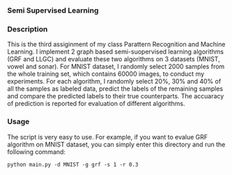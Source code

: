 ### Semi Supervised Learning

### Description
This is the third assiginment of my class Parattern Recognition and Machine Learning. 
I implement 2 graph based semi-suopervised learning algorithms (GRF and LLGC) and 
evaluate these two algorithms on 3 datasets (MNIST, vowel and sonar). For MNIST dataset,
I randomly select 2000 samples from the whole training set, which contains 60000
images, to conduct my experiments. For each algorithm, I randomly select 20%, 30%
and 40% of all the samples as labeled data, predict the labels of the remaining 
samples and compare the predicted labels to their true counterparts. The accuaracy 
of prediction is reported for evaluation of different algorithms.

### Usage
The script is very easy to use. For example, if you want to evalue GRF algorithm 
on MNIST dataset, you can simply enter this directory and run the following command:
```shell
python main.py -d MNIST -g grf -s 1 -r 0.3
```
